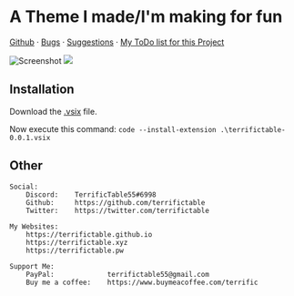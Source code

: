 # A Theme I made/I'm making for fun

[Github](https://github.com/TerrificTable/terrifictable_vscode) · [Bugs](https://github.com/TerrificTable/terrifictable_vscode/issues) · [Suggestions](https://github.com/TerrificTable/terrifictable_vscode/issues) · [My ToDo list for this Project](https://github.com/TerrificTable/terrifictable_vscode/projects/1)

![Screenshot](https://cdn.discordapp.com/attachments/944354446337507358/950880604986150962/unknown.png)
<img src="https://komarev.com/ghpvc/?username=terrifictable-vscode&label=views&style=flat-square">

## Installation
Download the [.vsix](https://github.com/TerrificTable/terrifictable_vscode/raw/master/terrifictable-0.0.1.vsix) file.

Now execute this command: ```code --install-extension .\terrifictable-0.0.1.vsix```

## Other
```
Social:
    Discord:    TerrificTable55#6998
    Github:     https://github.com/terrifictable
    Twitter:    https://twitter.com/terrifictable

My Websites:
    https://terrifictable.github.io
    https://terrifictable.xyz
    https://terrifictable.pw

Support Me:
    PayPal:             terrifictable55@gmail.com
    Buy me a coffee:    https://www.buymeacoffee.com/terrific
```
